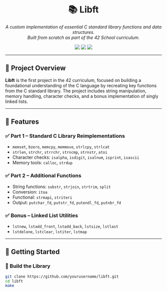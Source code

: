 <h1 align="center">📚 Libft</h1>
<p align="center">
  <i>A custom implementation of essential C standard library functions and data structures.<br>
  Built from scratch as part of the 42 School curriculum.</i>
</p>

<p align="center">
  <img src="https://img.shields.io/badge/Language-C-blue.svg" />
  <img src="https://img.shields.io/badge/Project-42Libft-yellowgreen.svg" />
  <img src="https://img.shields.io/badge/Status-Completed-brightgreen.svg" />
</p>

---

## 📌 Project Overview

**Libft** is the first project in the 42 curriculum, focused on building a foundational understanding of the C language by recreating key functions from the C standard library. The project includes string manipulation, memory handling, character checks, and a bonus implementation of singly linked lists.

---

## 🔧 Features

### ✅ Part 1 – Standard C Library Reimplementations
- `memset`, `bzero`, `memcpy`, `memmove`, `strlcpy`, `strlcat`
- `strlen`, `strchr`, `strrchr`, `strncmp`, `strnstr`, `atoi`
- Character checks: `isalpha`, `isdigit`, `isalnum`, `isprint`, `isascii`
- Memory tools: `calloc`, `strdup`

### ✅ Part 2 – Additional Functions
- String functions: `substr`, `strjoin`, `strtrim`, `split`
- Conversion: `itoa`
- Functional: `strmapi`, `striteri`
- Output: `putchar_fd`, `putstr_fd`, `putendl_fd`, `putnbr_fd`

### ✅ Bonus – Linked List Utilities
- `lstnew`, `lstadd_front`, `lstadd_back`, `lstsize`, `lstlast`
- `lstdelone`, `lstclear`, `lstiter`, `lstmap`

---

## 🚀 Getting Started

### 🔨 Build the Library

```bash
git clone https://github.com/yourusername/libft.git
cd libft
make
